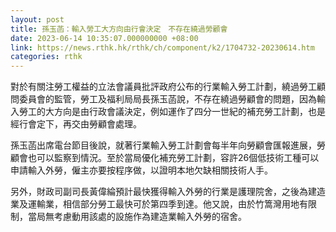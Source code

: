 ```yaml
---
layout: post
title: 孫玉菡：輸入勞工大方向由行會決定　不存在繞過勞顧會
date: 2023-06-14 10:35:07.000000000 +08:00
link: https://news.rthk.hk/rthk/ch/component/k2/1704732-20230614.htm
categories: rthk
---
```


對於有關注勞工權益的立法會議員批評政府公布的行業輸入勞工計劃，繞過勞工顧問委員會的監管，勞工及福利局局長孫玉菡說，不存在繞過勞顧會的問題，因為輸入勞工的大方向是由行政會議決定，例如運作了四分一世紀的補充勞工計劃，也是經行會定下，再交由勞顧會處理。

孫玉菡出席電台節目後說，就著行業輸入勞工計劃會每半年向勞顧會匯報進展，勞顧會也可以監察到情況。至於當局優化補充勞工計劃，容許26個低技術工種可以申請輸入外勞，僱主亦要按程序做，以證明本地欠缺相關技術人手。

另外，財政司副司長黃偉綸預計最快獲得輸入外勞的行業是護理院舍，之後為建造業及運輸業，相信部分勞工最快可於第四季到達。他又說，由於竹篙灣用地有限制，當局無考慮動用該處的設施作為建造業輸入外勞的宿舍。
